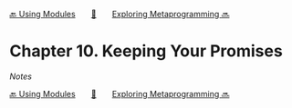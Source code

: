 [🔙 Using Modules][previous-chapter]&nbsp;&nbsp;&nbsp;&nbsp;&nbsp;&nbsp;&nbsp;[🏡][readme]&nbsp;&nbsp;&nbsp;&nbsp;&nbsp;&nbsp;&nbsp;[Exploring Metaprogramming 🔜][upcoming-chapter]

# Chapter 10. Keeping Your Promises

_Notes_

[🔙 Using Modules][previous-chapter]&nbsp;&nbsp;&nbsp;&nbsp;&nbsp;&nbsp;&nbsp;[🏡][readme]&nbsp;&nbsp;&nbsp;&nbsp;&nbsp;&nbsp;&nbsp;[Exploring Metaprogramming 🔜][upcoming-chapter]

[readme]: README.md
[previous-chapter]: ch09-using-modules.md
[upcoming-chapter]: ch11-exploring-metaprogramming.md